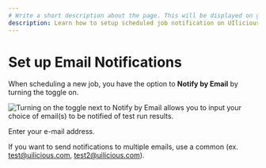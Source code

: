 ```yaml
---
# Write a short description about the page. This will be displayed on google search results.
description: Learn how to setup scheduled job notification on UIlicious via email.
---
```


# Set up Email Notifications

When scheduling a new job, you have the option to **Notify by Email** by turning the toggle on.&#x20;

![Turning on the toggle next to Notify by Email allows you to input your choice of email(s) to be notified of test run results.](https://res.cloudinary.com/di7y5b6ed/image/upload/v1652630231/ui-licious/setting-up-notifications/open-up-email-notifications.gif)

Enter your e-mail address.&#x20;

If you want to send notifications to multiple emails, use a common (ex. test@uilicious.com, test2@uilicious.com).
